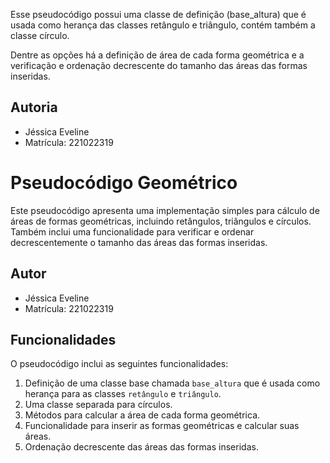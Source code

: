 Esse pseudocódigo possui uma classe de definição (base_altura) que é usada como herança das classes retângulo e triângulo, contém também a classe círculo.

Dentre as opções há a definição de área de cada forma geométrica e a verificação e ordenação decrescente do tamanho das áreas das formas inseridas.

## Autoria

- Jéssica Eveline
- Matrícula: 221022319

# Pseudocódigo Geométrico

Este pseudocódigo apresenta uma implementação simples para cálculo de áreas de formas geométricas, incluindo retângulos, triângulos e círculos. Também inclui uma funcionalidade para verificar e ordenar decrescentemente o tamanho das áreas das formas inseridas.

## Autor

- Jéssica Eveline
- Matrícula: 221022319

## Funcionalidades

O pseudocódigo inclui as seguintes funcionalidades:

1. Definição de uma classe base chamada `base_altura` que é usada como herança para as classes `retângulo` e `triângulo`.
2. Uma classe separada para círculos.
3. Métodos para calcular a área de cada forma geométrica.
4. Funcionalidade para inserir as formas geométricas e calcular suas áreas.
5. Ordenação decrescente das áreas das formas inseridas.
